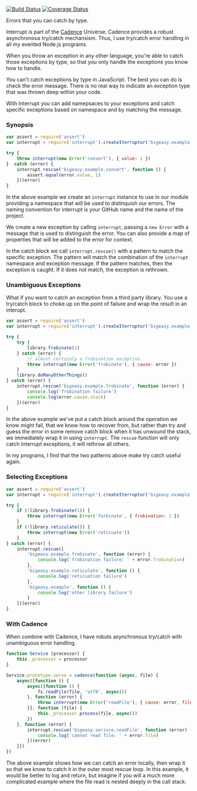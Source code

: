 [![Build Status](https://travis-ci.org/bigeasy/interrupt.svg)](https://travis-ci.org/bigeasy/interrupt) [![Coverage Status](https://coveralls.io/repos/bigeasy/interrupt/badge.svg?branch=master&service=github)](https://coveralls.io/github/bigeasy/interrupt?branch=master)

Errors that you can catch by type.

Interrupt is part of the [Cadence](https://github.com/bigeasy/cadence) Universe.
Cadence provides a robust asynchronous try/catch mechansism. Thus, I use
try/catch error handling in all my evented Node.js programs.

When you throw an exception in any other language, you're able to catch those
exceptions by type, so that you only handle the exceptions you know how to
handle.

You can't catch exceptions by type in JavaScript. The best you can do is check
the error message. There is no real way to indicate an exception type that was
thrown deep within your code.

With Interrupt you can add namepsaces to your exceptions and catch specific
exceptions based on namespace and by matching the message.

### Synopsis

```javascript
var assert = require('assert')
var interrupt = require('interrupt').createIterruptor('bigeasy.example')

try {
    throw interrupt(new Error('convert'), { value: 1 })
}  catch (error) {
    interrupt.rescue('bigeasy.example.convert', function () {
        assert.equal(error.value, 1)
    })(error)
}
```

In the above example we create an `interrupt` instance to use in our module
providing a namespace that will be used to distinquish our errors. The naming
convention for interrupt is your GitHub name and the name of the project.

We create a new exception by calling `interrupt`, passing a `new Error` with a
message that is used to distinguish the error. You can also provide a map of
properties that will be added to the error for context.

In the catch block we call `interrupt.rescue()` with a pattern to match the
specific exception. The pattern will match the combination of the `interrupt`
namespace and exception message. If the pattern matches, then the exception is
caught. If it does not match, the exception is rethrown.

### Unambiguous Exceptions

What if you want to catch an exception from a third party library. You use a
try/catch block to choke up on the point of failure and wrap the result in an
interupt.

```javascript
var assert = require('assert')
var interrupt = require('interrupt').createIterruptor('bigeasy.example')

try {
    try {
        library.frobinate(1)
    } catch (error) {
        // almost certainly a frobination exception.
        throw interrupt(new Error('frobinate'), { cause: error })
    }
    library.doManyOtherThings()
} catch (error) {
    interrupt.rescue('bigeasy.example.frobinate', function (error) {
        console.log('frobination failure')
        console.log(error.cause.stack)
    })(error)
}
```

In the above example we've put a catch block around the operation we know might
fail, that we know how to recover from, but rather than try and guess the error
in some remove catch block when it has unwound the stack, we immediately wrap it
in using `interrupt`. The `rescue` function will only catch Interrupt
exceptions, it will rethrow all others.

In my programs, I find that the two patterns above make try catch useful again.

### Selecting Exceptions

```javascript
var assert = require('assert')
var interrupt = require('interrupt').createIterruptor('bigeasy.example')

try {
    if (!library.frobinate(1)) {
        throw interrupt(new Error('forbinate', { frobination: 1 })
    }
    if (!library.reticulate()) {
        throw interrupt(new Error('reticuate'))
    }
} catch (error) {
    interrupt.rescue([
        'bigeasy.example.frobinate', function (error) {
            console.log('frobination failure: ' + error.frobination)
        },
        'bigeasy.example.reticulate', function () {
            console.log('reticuation failure')
        },
        'bigeasy.example', function () {
            console.log('other library failure')
        }
    ])(error)
}
```

### With Cadence

When combine with Cadence, I have robuts asynchronous try/catch with unambiguous
error handling.

```javascript
function Service (processor) {
    this._processor = processor
}

Service.prototype.serve = cadence(function (async, file) {
    async([function () {
        async([function () {
            fs.readFile(file, 'utf8', async())
        }, function (error) {
            throw interrupt(new Error('readFile'), { cause: error, file: file })
        }], function (file) {
            this._processor.process(file, async())
        })
    }, function (error) {
        interrupt.rescue('bigeasy.serivce.readFile', function (error) {
            console.log('cannot read file: ' + error.file)
        })(error)
    }])
})
```

The above example shows how we can catch an error locally, then wrap it so that
we know to catch it in the outer most rescue loop. In this example, it would be
better to log and return, but imagine if you will a much more complicated
example where the file read is nested deeply in the call stack.
